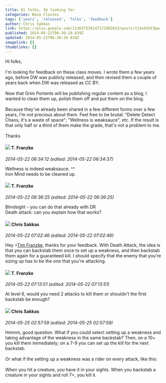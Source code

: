 ```yaml
---
title: Hi folks, Im looking for
categories: Base Classes
tags: ['years', 'released', 'folks', 'feedback']
author: Chris Sakkas
link: https://plus.google.com/113637530147172902633/posts/Vj9sb5UC9pw
published: 2014-05-22T06:30:20.639Z
updated: 2014-05-22T06:30:20.639Z
imagelink: []
thumblinks: []
---
```


Hi folks, <br /><br />I&#39;m looking for feedback on these class moves. I wrote them a few years ago, before DW was publicly released, and then revised them a couple of years back when DW was released as CC BY. <br /><br />Now that Grim Portents will be publishing regular content as a blog, I wanted to clean them up, polish them off and put them on the blog.<br /><br />Because they&#39;ve already been shared in a few different forms over a few years, I&#39;m not precious about them. Feel free to be brutal: &quot;Delete Detect Chaos, it&#39;s a waste of space&quot;; &quot;Wellness is weaksauce&quot;, etc. If the result is that only half or a third of them make the grade, that&#39;s not a problem to me. <br /><br />Thanks
<div id='comment z13mh15rek2ig3rxf04chvkykx2sutb4svk0k'>
  <h4><img src='{{site.baseurl}}//images/avatars/110330901807759406775_photo.jpg'> T. Franzke</h4>
      <p><cite>2014-05-22 06:34:12 (edited: 2014-05-22 06:34:37)</cite></p>
        <p>Wellness is indeed weaksauce. ^^ ﻿<br />Iron Mind needs to be cleaned up.</p>
</div>
        

<div id='comment z13mh15rek2ig3rxf04chvkykx2sutb4svk0k'>
  <h4><img src='{{site.baseurl}}//images/avatars/110330901807759406775_photo.jpg'> T. Franzke</h4>
      <p><cite>2014-05-22 06:36:25 (edited: 2014-05-22 06:36:25)</cite></p>
        <p>Blindsight - you can do that already with DR<br />Death attack: can you explain how that works?</p>
</div>
        

<div id='comment z13mh15rek2ig3rxf04chvkykx2sutb4svk0k'>
  <h4><img src='{{site.baseurl}}//images/avatars/113637530147172902633_photo.jpg'> Chris Sakkas</h4>
      <p><cite>2014-05-22 07:02:46 (edited: 2014-05-22 07:02:46)</cite></p>
        <p>Hey <span class="proflinkWrapper"><span class="proflinkPrefix">+</span><a class="proflink" href="https://plus.google.com/110330901807759406775" oid="110330901807759406775">Tim Franzke</a></span>, thanks for your feedback. With Death Attack, the idea is that you can backstab them once to set up a weakness, and then backstab them again for a guaranteed kill. I should specify that the enemy that you&#39;re sizing up has to be the one that you&#39;re attacking.</p>
</div>
        

<div id='comment z13mh15rek2ig3rxf04chvkykx2sutb4svk0k'>
  <h4><img src='{{site.baseurl}}//images/avatars/110330901807759406775_photo.jpg'> T. Franzke</h4>
      <p><cite>2014-05-22 07:13:51 (edited: 2014-05-22 07:13:51)</cite></p>
        <p>At level 6, would you need 2 attacks to kill them or shouldn&#39;t the first backstab be enough? </p>
</div>
        

<div id='comment z13mh15rek2ig3rxf04chvkykx2sutb4svk0k'>
  <h4><img src='{{site.baseurl}}//images/avatars/113637530147172902633_photo.jpg'> Chris Sakkas</h4>
      <p><cite>2014-05-25 02:57:59 (edited: 2014-05-25 02:57:59)</cite></p>
        <p>Hmmm, good question. What if you could select setting up a weakness and taking advantage of the weakness in the same backstab? Then, on a 10+ you kill them immediately; on a 7-9 you can set up the kill for the next backstab.<br /><br />Or what if the setting up a weakness was a rider on every attack, like this:<br /><br />When you hit a creature, you have it in your sights. When you backstab a creature in your sights and roll 7+, you kill it.</p>
</div>
        